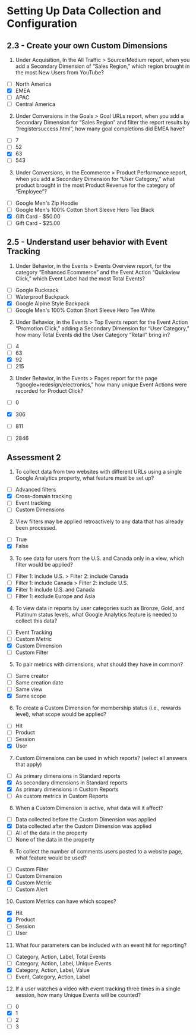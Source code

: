 # Setting Up Data Collection and Configuration

## 2.3 - Create your own Custom Dimensions

1. Under Acquisition, In the All Traffic > Source/Medium report, when you add a Secondary Dimension of “Sales Region,” which region brought in the most New Users from YouTube?

- [ ] North America
- [x] EMEA
- [ ] APAC
- [ ] Central America

2. Under Conversions in the Goals > Goal URLs report, when you add a Secondary Dimension for “Sales Region” and filter the report results by “/registersuccess.html”, how many goal completions did EMEA have?

- [ ] 7
- [ ] 52
- [x] 63
- [ ] 543

3. Under Conversions, in the Ecommerce > Product Performance report, when you add a Secondary Dimension for “User Category,” what product brought in the most Product Revenue for the category of “Employee”?

- [ ] Google Men's Zip Hoodie
- [ ] Google Men's 100% Cotton Short Sleeve Hero Tee Black
- [x] Gift Card - $50.00
- [ ] Gift Card - $25.00

## 2.5 - Understand user behavior with Event Tracking

1. Under Behavior, in the Events > Events Overview report, for the category “Enhanced Ecommerce” and the Event Action “Quickview Click,” which Event Label had the most Total Events?

- [ ] Google Rucksack
- [ ] Waterproof Backpack
- [x] Google Alpine Style Backpack
- [ ] Google Men's 100% Cotton Short Sleeve Hero Tee White

2. Under Behavior, in the Events > Top Events report for the Event Action “Promotion Click,” adding a Secondary Dimension for “User Category,” how many Total Events did the User Category “Retail” bring in?

- [ ] 4
- [ ] 63
- [x] 92
- [ ] 215

3. Under Behavior, in the Events > Pages report for the page “/google+redesign/electronics,” how many unique Event Actions were recorded for Product Click?

- [ ] 0
- [x] 306
- [ ] 811
- [ ] 2846


## Assessment 2

1. To collect data from two websites with different URLs using a single Google Analytics property, what feature must be set up?

- [ ] Advanced filters
- [x] Cross-domain tracking
- [ ] Event tracking
- [ ] Custom Dimensions

2. View filters may be applied retroactively to any data that has already been processed.

- [ ] True
- [x] False
 
3. To see data for users from the U.S. and Canada only in a view, which filter would be applied?

- [ ] Filter 1: include U.S. > Filter 2: include Canada
- [ ] Filter 1: include Canada > Filter 2: include U.S.
- [x] Filter 1: include U.S. and Canada
- [ ] Filter 1: exclude Europe and Asia

4. To view data in reports by user categories such as Bronze, Gold, and Platinum status levels, what Google Analytics feature is needed to collect this data?

- [ ] Event Tracking
- [ ] Custom Metric
- [x] Custom Dimension
- [ ] Custom Filter
 
5. To pair metrics with dimensions, what should they have in common?

- [ ] Same creator
- [ ] Same creation date
- [ ] Same view
- [x] Same scope

6. To create a Custom Dimension for membership status (i.e., rewards level), what scope would be applied?

- [ ] Hit
- [ ] Product
- [ ] Session
- [x] User

7. Custom Dimensions can be used in which reports?
(select all answers that apply)

- [ ] As primary dimensions in Standard reports
- [x] As secondary dimensions in Standard reports
- [x] As primary dimensions in Custom Reports
- [ ] As custom metrics in Custom Reports
 
8. When a Custom Dimension is active, what data will it affect?

- [ ] Data collected before the Custom Dimension was applied
- [x] Data collected after the Custom Dimension was applied
- [ ] All of the data in the property
- [ ] None of the data in the property
 
9. To collect the number of comments users posted to a website page, what feature would be used?

- [ ] Custom Filter
- [ ] Custom Dimension
- [x] Custom Metric
- [ ] Custom Alert

10. Custom Metrics can have which scopes?

- [x] Hit
- [x] Product
- [ ] Session
- [ ] User

11. What four parameters can be included with an event hit for reporting?

- [ ] Category, Action, Label, Total Events
- [ ] Category, Action, Label, Unique Events
- [x] Category, Action, Label, Value
- [ ] Event, Category, Action, Label

12. If a user watches a video with event tracking three times in a single session, how many Unique Events will be counted?

- [ ] 0
- [x] 1
- [ ] 2
- [ ] 3
